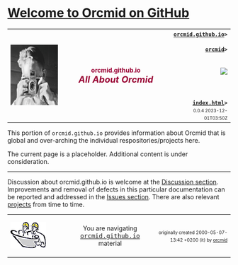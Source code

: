 <!-- index.md 0.0.4                 UTF-8                          2023-12-01
     ----1----|----2----|----3----|----4----|----5----|----6----|----7----|--*

                       ALL ABOUT ORCMID ON GITHUB
     -->

# [Welcome to Orcmid on GitHub](.)

<table border="0" width="100%">
  <tr>
    <td width="25%" align="left" height="6">
        <a href="./" target="_top">
           <img border="0" src="../images/F56xx04-SelfPortrait2-logo.png"
                width="172" height="137"
                alt="Self Portrait 2 - photographer in mirror"
                longdesc="An early selfie taken with my first SLR, a Praktika"
                />
        </a>
    </td>
    <td width="50%" height="6">
      <p align="center"><strong><font color="#990033">orcmid.github.io<br /><big><big><em>
		All About Orcmid</em></big></big></font></strong>
      </p>
    </td>
    <td width="25%" valign="middle" align="right">
      <b><code><a href="../" target="top">orcmid.github.io</a>&gt;<br />
	  <a href="./" target="_top">orcmid</a>&gt;
      </code></b>
      <br /><br />
      <a href="https://clustrmaps.com/site/1bw9w" title="Visit tracker">
            <img src="//www.clustrmaps.com/map_v2.png?d=3-2eQV4fOuelVHp_YtztZ0hl9Uj4ei9zLKw_nRgCgyM&cl=ffffff" />
      </a>
      <br /><br />
      <b><code>
         <a href="index.html" target="_top">index.html</a>&gt;</code></b>
      <br />
      <small><small>
        0.0.4 2023-12-01T03:50Z<!-- MAINTAIN THIS MANUALLY -->
      </small></small>
      </td>
  </tr>
</table>

This portion of `orcmid.github.io` provides information about Orcmid that is
global and over-arching the individual respositories/projects here.

The current page is a placeholder.  Additional content is under consideration.

----

Discussion about orcmid.github.io is welcome at the
[Discussion section](https://github.com/orcmid/orcmid.github.io/discussions).
Improvements and removal of defects in this particular documentation can be
reported and addressed in the
[Issues section](https://github.com/orcmid/orcmid.github.io/issues).  There
are also relevant
[projects](https://github.com/orcmid/orcmid.github.io/projects?type=classic)
from time to time.


<table border="0" cellspacing="3" width="100%">
  <tr>
    <td width="29%">
      <p>
		<a href="index.htm">
		<img border="0" src="../images/hardhat-thumb.gif" width="80" height="60" alt="Construction Zone (Hard Hat Area)"></a></p>
    </td>
    <td width="34%" valign="middle" align="center">
      You are navigating <a href="../"><tt>orcmid.github.io</tt></a> material
    </td>
    <td width="37%">
      <p align="right"><font size="-2">originally created 2000-05-07-13:42 +0200 (it) by
		<a href="orcmid.htm">orcmid</a></font></p>
    </td>
  </tr>
</table>

<!-- ----1----|----2----|----3----|----4----|----5----|----6----|----7----|--*

     0.0.4 2023-12-01T03:50Z Corrected top banner
     0.0.3 2023-12-01T00:55Z Convert to hybrid format
     0.0.2 2023-08-28T17:04Z Correct the title
     0.0.1 2023-08-28T16:53Z corrected title
     0.0.0 2023-08-18T02:48Z placeholder

           *** end of orcmid.github.io/orcmid/index.md ***
     -->
